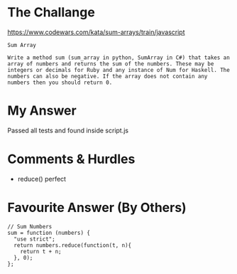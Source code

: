 # The Challange

https://www.codewars.com/kata/sum-arrays/train/javascript
```
Sum Array

Write a method sum (sum_array in python, SumArray in C#) that takes an array of numbers and returns the sum of the numbers. These may be integers or decimals for Ruby and any instance of Num for Haskell. The numbers can also be negative. If the array does not contain any numbers then you should return 0.
```

# My Answer

Passed all tests and found inside script.js

# Comments & Hurdles

* reduce() perfect

# Favourite Answer (By Others)
```
// Sum Numbers
sum = function (numbers) {
  "use strict";
  return numbers.reduce(function(t, n){
    return t + n;
  }, 0);
};
```